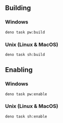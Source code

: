 
## Building
### Windows
```pwsh
deno task pw:build
```
### Unix (Linux & MacOS)
```sh
deno task sh:build
```

## Enabling
### Windows
```pwsh
deno task pw:enable
```
### Unix (Linux & MacOS)
```sh
deno task sh:enable
```
